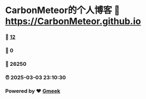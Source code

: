 # CarbonMeteor的个人博客 :link: https://CarbonMeteor.github.io 
### :page_facing_up: [12](https://CarbonMeteor.github.io/tag.html) 
### :speech_balloon: 0 
### :hibiscus: 26250 
### :alarm_clock: 2025-03-03 23:10:30 
### Powered by :heart: [Gmeek](https://github.com/Meekdai/Gmeek)
